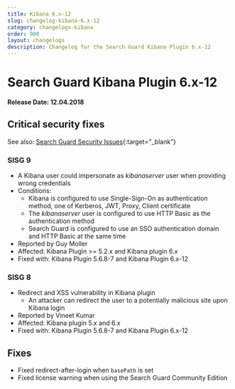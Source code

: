 ```yaml
---
title: Kibana 6.x-12
slug: changelog-kibana-6.x-12
category: changelogs-kibana
order: 900
layout: changelogs
description: Changelog for the Search Guard Kibana Plugin 6.x-12
---
```


<!---
Copryight 2010 floragunn GmbH
-->

# Search Guard Kibana Plugin 6.x-12

**Release Date: 12.04.2018**

## Critical security fixes

See also: [Search Guard Security Issues](https://github.com/floragunncom/search-guard/wiki/Security-Issues){:target="_blank"}

### SISG 9
* A Kibana user could impersonate as _kibanaserver_ user when providing wrong credentials
* Conditions:
  * Kibana is configured to use Single-Sign-On as authentication method, one of Kerberos, JWT, Proxy, Client certificate
  * The _kibanaserver_ user is configured to use HTTP Basic as the authentication method
  * Search Guard is configured to use an SSO authentication domain and HTTP Basic at the same time
* Reported by Guy Moller
* Affected: Kibana Plugin >= 5.2.x  and Kibana plugin 6.x 
* Fixed with: Kibana Plugin 5.6.8-7 and Kibana Plugin 6.x-12

### SISG 8
* Redirect and XSS vulnerability in Kibana plugin
  * An attacker can redirect the user to a potentially malicious site upon Kibana login
* Reported by Vineet Kumar
* Affected: Kibana plugin 5.x and 6.x
* Fixed with: Kibana Plugin 5.6.8-7 and Kibana Plugin 6.x-12

## Fixes

* Fixed redirect-after-login when `basePath` is set
* Fixed license warning when using the Search Guard Community Edition
